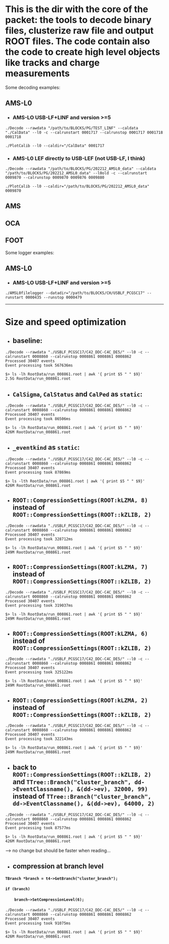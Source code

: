 # This is the dir with the core of the packet: the tools to decode binary files, clusterize raw file and output ROOT files. The code contain also the code to create high level objects like tracks and charge measurements

Some decoding examples:

## AMS-L0

- ### AMS-LO USB-LF+LINF and version >=5
```
./Decode --rawdata "/path/to/BLOCKS/PG/TEST_LINF" --caldata "./CalData" --l0 -c --calrunstart 0001717 --calrunstop 0001717 0001718 0001718
```
```
./PlotCalib --l0 --caldir="/CalData" 0001717
```

- ### AMS-L0 LEF directly to USB-LEF (not USB-LF, I think)
```
./Decode --rawdata "/path/to/BLOCKS/PG/202212_AMSL0_data" --caldata "/path/to/BLOCKS/PG/202212_AMSL0_data" --l0old -c --calrunstart 0009870 --calrunstop 0009870 0009876 0009880
```
```
./PlotCalib --l0 --caldir="/path/to/BLOCKS/PG/202212_AMSL0_data" 0009870
```

## AMS

## OCA

## FOOT

Some logger examples:

## AMS-L0

- ### AMS-LO USB-LF+LINF and version >=5
```
./AMSL0filelogger --datadir="/path/to/BLOCKS/CH/USBLF_PCGSC17" --runstart 0000435 --runstop 0000479
```
***

# Size and speed optimization
- ## baseline:
```
./Decode --rawdata "./USBLF_PCGSC17/C42_DDC-C4C_DE5/" --l0 -c --calrunstart 0008860 --calrunstop 0008861 0008861 0008862
Processed 30407 events
Event processing took 567636ms
```
```
$> ls -lh RootData/run_008861.root | awk '{ print $5 " " $9}'
2.5G RootData/run_008861.root
```
- ## `CalSigma`, `CalStatus` and `CalPed` as `static`:
```
./Decode --rawdata "./USBLF_PCGSC17/C42_DDC-C4C_DE5/" --l0 -c --calrunstart 0008860 --calrunstop 0008861 0008861 0008862
Processed 30407 events
Event processing took 86506ms
```
```
$> ls -lh RootData/run_008861.root | awk '{ print $5 " " $9}'
426M RootData/run_008861.root
```
- ## `_eventkind` as `static`:
```
./Decode --rawdata "./USBLF_PCGSC17/C42_DDC-C4C_DE5/" --l0 -c --calrunstart 0008860 --calrunstop 0008861 0008861 0008862
Processed 30407 events
Event processing took 87869ms
```
```
$> ls -lth RootData/run_008861.root | awk '{ print $5 " " $9}'
426M RootData/run_008861.root
```
- ## `ROOT::CompressionSettings(ROOT:kLZMA, 8)` instead of `ROOT::CompressionSettings(ROOT::kZLIB, 2)`
```
./Decode --rawdata "./USBLF_PCGSC17/C42_DDC-C4C_DE5/" --l0 -c --calrunstart 0008860 --calrunstop 0008861 0008861 0008862
Processed 30407 events
Event processing took 328712ms
```
```
$> ls -lh RootData/run_008861.root | awk '{ print $5 " " $9}'
249M RootData/run_008861.root
```
- ## `ROOT::CompressionSettings(ROOT:kLZMA, 7)` instead of `ROOT::CompressionSettings(ROOT::kZLIB, 2)`
```
./Decode --rawdata "./USBLF_PCGSC17/C42_DDC-C4C_DE5/" --l0 -c --calrunstart 0008860 --calrunstop 0008861 0008861 0008862
Processed 30407 events
Event processing took 319037ms
```
```
$> ls -lh RootData/run_008861.root | awk '{ print $5 " " $9}'
249M RootData/run_008861.root
```
- ## `ROOT::CompressionSettings(ROOT:kLZMA, 6)` instead of `ROOT::CompressionSettings(ROOT::kZLIB, 2)`
```
./Decode --rawdata "./USBLF_PCGSC17/C42_DDC-C4C_DE5/" --l0 -c --calrunstart 0008860 --calrunstop 0008861 0008861 0008862
Processed 30407 events
Event processing took 325122ms
```
```
$> ls -lh RootData/run_008861.root | awk '{ print $5 " " $9}'
249M RootData/run_008861.root
```
- ## `ROOT::CompressionSettings(ROOT:kLZMA, 2)` instead of `ROOT::CompressionSettings(ROOT::kZLIB, 2)`
```
./Decode --rawdata "./USBLF_PCGSC17/C42_DDC-C4C_DE5/" --l0 -c --calrunstart 0008860 --calrunstop 0008861 0008861 0008862
Processed 30407 events
Event processing took 322143ms
```
```
$> ls -lh RootData/run_008861.root | awk '{ print $5 " " $9}'
249M RootData/run_008861.root
```
- ## back to `ROOT::CompressionSettings(ROOT::kZLIB, 2)` and `TTree::Branch("cluster_branch", dd->EventClassname(), &(dd->ev), 32000, 99)` instead of `TTree::Branch("cluster_branch", dd->EventClassname(), &(dd->ev), 64000, 2)`
```
./Decode --rawdata "./USBLF_PCGSC17/C42_DDC-C4C_DE5/" --l0 -c --calrunstart 0008860 --calrunstop 0008861 0008861 0008862
Processed 30407 events
Event processing took 87577ms
```
```
$> ls -lh RootData/run_008861.root | awk '{ print $5 " " $9}'
426M RootData/run_008861.root
```
--> no change but should be faster when reading...
- ## compression at branch level
#### `TBranch *branch = t4->GetBranch("cluster_branch");`
#### `if (branch)`
#### `    branch->SetCompressionLevel(6);`
```
./Decode --rawdata "./USBLF_PCGSC17/C42_DDC-C4C_DE5/" --l0 -c --calrunstart 0008860 --calrunstop 0008861 0008861 0008862
Processed 30407 events
Event processing took 91075ms
```
```
$> ls -lh RootData/run_008861.root | awk '{ print $5 " " $9}'
426M RootData/run_008861.root
```

